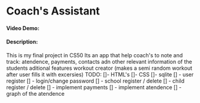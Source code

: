 # Coach's Assistant
#### Video Demo: <URL HERE>
#### Description:
This is my final project in CS50 
Its an app that help coach's to note and track: 
atendence, payments, contacts adn other relevant information of the students
aditional features workout creator (makes a semi random workout after user fills it with excersies)
TODO:
[]- HTML's
[]- CSS
[]- sqlite
[] - user register
[] - login/change password
[] - school register / delete
[] - child register / delete
[] - implement payments
[] - implement atendence
[] - graph of the atendence

<!-- This content will not appear in the rendered Markdown -->
